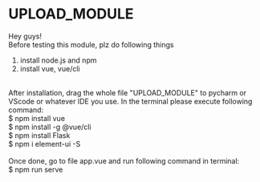 # UPLOAD_MODULE<br />
Hey guys!<br />
Before testing this module, plz do following things <br />
1. install node.js and npm<br />
2. install vue, vue/cli<br />
<br />
After installation, drag the whole file &quot;UPLOAD_MODULE&quot; to pycharm or VScode or whatever IDE you use. In the terminal please execute following command:<br />
$ npm install vue<br />
$ npm install -g @vue/cli<br />
$ npm install Flask<br />
$ npm i element-ui -S<br />
<br />
Once done, go to file app.vue and run following command in terminal:<br />
$ npm run serve

